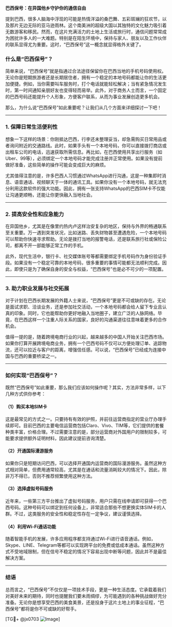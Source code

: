 **巴西保号：在异国他乡守护你的通信自由**

提到巴西，很多人脑海中浮现的可能是热情洋溢的桑巴舞、五彩斑斓的狂欢节，以及那片无边无际的亚马逊雨林。这个南美洲的超级大国以其独特的文化魅力吸引着无数游客和移民。然而，在这片充满活力的土地上生活或旅行时，通信问题常常成为困扰许多人的一大难题。特别是在陌生环境中，保持与家人、朋友以及工作伙伴的联系显得尤为重要。这时，“巴西保号”这一概念就显得格外关键了。

### 什么是“巴西保号”？

简单来说，“巴西保号”就是指通过合法途径保留你在巴西当地的手机号码使用权。无论你是短期旅游者还是长期居住者，拥有一个稳定的本地号码都能让你的生活更加便捷。例如，当你需要叫车服务时，打个电话就能轻松解决；当有紧急情况发生时，第一时间通知亲朋好友也变得轻而易举。此外，对于商务人士而言，一个固定的巴西号码还能提升个人形象，方便客户联系，从而为事业发展创造更多机会。

那么，为什么说“巴西保号”如此重要呢？让我们从几个方面来详细探讨一下吧！

---

### **1. 保障日常生活便利性**

想象一下这样的场景：你刚抵达巴西，行李还未整理妥当，却急需购买日常用品或者询问附近的交通路线。此时，如果手头有一个本地号码，你可以直接拨打商店或出租车公司的电话，迅速获取所需信息。再比如，在巴西使用共享出行服务（如Uber、99等），必须绑定一个本地号码才能完成注册并正常使用。如果没有提前做好准备，这些简单的操作可能会变成巨大的麻烦。

尤其值得注意的是，许多巴西人习惯通过WhatsApp进行沟通，这是一种集即时消息、语音通话、视频聊天于一体的通讯工具。如果你没有一个本地号码，就无法充分利用这款软件的强大功能。因此，拥有一张支持WhatsApp的巴西SIM卡不仅能让沟通更顺畅，还能让你更快融入当地社会。

---

### **2. 提高安全性和应急能力**

在异国他乡，尤其是在像里约热内卢这样治安复杂的地区，保持与外界的畅通联系至关重要。万一遇到突发状况，比如迷路、丢失财物甚至遭遇危险，一个本地号码可以帮助你快速寻求帮助。无论是拨打当地的报警电话，还是联系旅行社或保险公司，都离不开一部能够正常工作的手机。

此外，现代生活中，银行卡、社交媒体账号等都需要绑定手机号码作为身份验证手段。如果没有一个稳定可靠的本地号码，很多重要的事情可能都无法顺利完成。因此，即使只是为了确保自身的安全与权益，“巴西保号”也是必不可少的一项配置。

---

### **3. 助力职业发展与社交拓展**

对于计划在巴西长期发展的外籍人士来说，“巴西保号”更是不可或缺的存在。无论是面试求职、洽谈业务，还是参加社交活动，一个本地号码都会给人留下专业且认真的印象。同时，它也能帮助你更好地融入当地圈子，建立广泛的人脉网络。毕竟，在巴西这样一个注重人际关系的国家，良好的沟通渠道往往意味着更多的合作机会。

值得一提的是，随着跨境电商行业的兴起，越来越多的中国人开始关注巴西市场。如果你打算开展跨境电商业务，拥有一个巴西号码不仅可以方便处理订单、追踪物流，还可以拉近与客户的距离，增强信任感。可以说，“巴西保号”已经成为连接中国与巴西的重要桥梁之一。

---

### **如何实现“巴西保号”？**

既然“巴西保号”如此重要，那么我们应该如何操作呢？其实，方法非常多样，以下几种方式供你参考：

#### （1）购买本地SIM卡

这是最常见的方式之一。只要持有有效的护照，并前往运营商指定的营业厅办理手续即可。目前巴西的主要电信运营商包括Claro、Vivo、TIM等，它们提供的套餐种类丰富，价格合理。不过需要注意的是，部分运营商对外国用户的限制较多，可能要求提供额外证明材料，因此建议提前咨询清楚。

#### （2）开通国际漫游服务

如果你只是短期访问巴西，可以选择开通国内运营商的国际漫游服务。虽然这种方式相对简单，但费用通常较高，尤其是在通话和流量消耗较大的情况下。因此，除非万不得已，否则不推荐频繁使用这种方法。

#### （3）选择虚拟号码服务

近年来，一些第三方平台推出了虚拟号码服务，用户只需在线申请即可获得一个巴西号码。这种号码可以绑定到任何设备上，非常适合那些不想更换实体SIM卡的人群。不过，这类服务的安全性和稳定性存在一定争议，建议谨慎选择。

#### （4）利用Wi-Fi通话功能

随着智能手机的发展，许多应用程序都支持通过Wi-Fi进行语音通话。例如，Skype、LINE、Telegram等都可以实现跨平台的免费或低成本通话。虽然这种方式不受地域限制，但在信号不稳定的情况下容易出现中断等问题，因此并不是最佳解决方案。

---

### **结语**

总而言之，“巴西保号”不仅仅是一项技术手段，更是一种生活态度。它承载着我们对美好未来的期待，同时也提醒我们要未雨绸缪，为可能遇到的各种挑战做好充分准备。无论你是想享受巴西的美食美景，还是投身于这片土地上的事业征程，“巴西保号”都将是你不可或缺的好帮手。

[TG💪+ @jx0703 ![Image](https://github.com/user-attachments/assets/dbca1d08-cadb-493c-b0ec-ad6f7a83f270)]